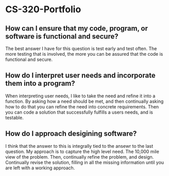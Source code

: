 # CS-320-Portfolio

## How can I ensure that my code, program, or software is functional and secure?

The best answer I have for this question is test early and test often.  The more
testing that is involved, the more you can be assured that the code is functional
and secure.

## How do I interpret user needs and incorporate them into a program?

When interpreting user needs, I like to take the need and refine it into a function.
By asking how a need should be met, and then continually asking how to do that
you can refine the need into concrete requirements.  Then you can code a solution
that successfully fulfills a users needs, and is testable.

## How do I approach desigining software?

I think that the answer to this is integrally tied to the ansewr to the last
question.  My approach is to capture the high level need.  The 10,000 mile view 
of the problem.  Then, continually refine the problem, and design.  Continually
revise the solution, filling in all the missing information until you are left
with a working approach.